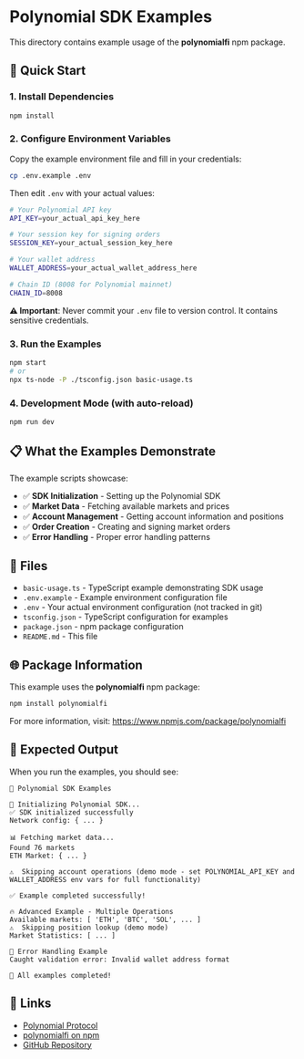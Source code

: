 # Polynomial SDK Examples

This directory contains example usage of the **polynomialfi** npm package.

## 🚀 Quick Start

### 1. Install Dependencies

```bash
npm install
```

### 2. Configure Environment Variables

Copy the example environment file and fill in your credentials:

```bash
cp .env.example .env
```

Then edit `.env` with your actual values:

```bash
# Your Polynomial API key
API_KEY=your_actual_api_key_here

# Your session key for signing orders
SESSION_KEY=your_actual_session_key_here

# Your wallet address
WALLET_ADDRESS=your_actual_wallet_address_here

# Chain ID (8008 for Polynomial mainnet)
CHAIN_ID=8008
```

**⚠️ Important**: Never commit your `.env` file to version control. It contains sensitive credentials.

### 3. Run the Examples

```bash
npm start
# or
npx ts-node -P ./tsconfig.json basic-usage.ts
```

### 4. Development Mode (with auto-reload)

```bash
npm run dev
```

## 📋 What the Examples Demonstrate

The example scripts showcase:

- ✅ **SDK Initialization** - Setting up the Polynomial SDK
- ✅ **Market Data** - Fetching available markets and prices
- ✅ **Account Management** - Getting account information and positions
- ✅ **Order Creation** - Creating and signing market orders
- ✅ **Error Handling** - Proper error handling patterns

## 📁 Files

- `basic-usage.ts` - TypeScript example demonstrating SDK usage
- `.env.example` - Example environment configuration file
- `.env` - Your actual environment configuration (not tracked in git)
- `tsconfig.json` - TypeScript configuration for examples
- `package.json` - npm package configuration
- `README.md` - This file

## 🌐 Package Information

This example uses the **polynomialfi** npm package:

```bash
npm install polynomialfi
```

For more information, visit: https://www.npmjs.com/package/polynomialfi

## 🎯 Expected Output

When you run the examples, you should see:

```
🎯 Polynomial SDK Examples

🚀 Initializing Polynomial SDK...
✅ SDK initialized successfully
Network config: { ... }

📊 Fetching market data...
Found 76 markets
ETH Market: { ... }

⚠️  Skipping account operations (demo mode - set POLYNOMIAL_API_KEY and WALLET_ADDRESS env vars for full functionality)

✅ Example completed successfully!

🔥 Advanced Example - Multiple Operations
Available markets: [ 'ETH', 'BTC', 'SOL', ... ]
⚠️  Skipping position lookup (demo mode)
Market Statistics: [ ... ]

🚨 Error Handling Example
Caught validation error: Invalid wallet address format

🎉 All examples completed!
```

## 🔗 Links

- [Polynomial Protocol](https://polynomial.fi)
- [polynomialfi on npm](https://www.npmjs.com/package/polynomialfi)
- [GitHub Repository](https://github.com/polynomial-protocol/polynomial-sdk)
